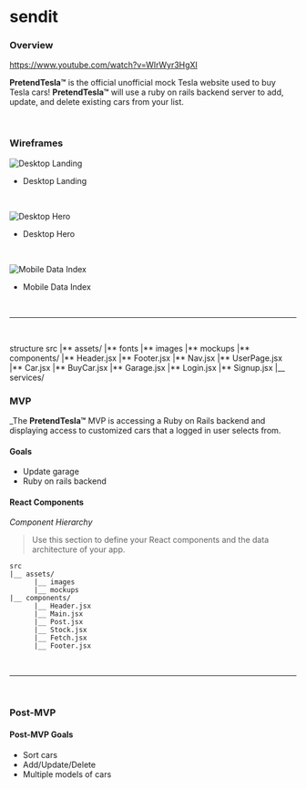 # **sendit**

### Overview

https://www.youtube.com/watch?v=WIrWyr3HgXI

**PretendTesla™** is the official unofficial mock Tesla website used to buy Tesla cars! **PretendTesla™** will use a ruby on rails backend server to add, update, and delete existing cars from your list.

<br>

### Wireframes

![Desktop Landing](https://i.imgur.com/8apoqDA.png)

- Desktop Landing

<br>

![Desktop Hero](https://i.imgur.com/CG6I5Xz.png)

- Desktop Hero

<br>

![Mobile Data Index]()

- Mobile Data Index

<br>

---

<br>

structure
src
|** assets/
|** fonts
|** images
|** mockups
|** components/
|** Header.jsx
|** Footer.jsx
|** Nav.jsx
|** UserPage.jsx
|** Car.jsx
|** BuyCar.jsx
|** Garage.jsx
|** Login.jsx
|** Signup.jsx
|\_\_ services/

### MVP

\_The **PretendTesla™** MVP is accessing a Ruby on Rails backend and displaying access to customized cars that a logged in user selects from.

#### Goals

- Update garage
- Ruby on rails backend

#### React Components

_Component Hierarchy_

> Use this section to define your React components and the data architecture of your app.

```
src
|__ assets/
      |__ images
      |__ mockups
|__ components/
      |__ Header.jsx
      |__ Main.jsx
      |__ Post.jsx
      |__ Stock.jsx
      |__ Fetch.jsx
      |__ Footer.jsx
```

<br>

---

<br>

### Post-MVP

#### Post-MVP Goals

- Sort cars
- Add/Update/Delete
- Multiple models of cars

